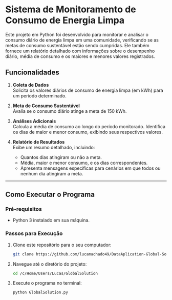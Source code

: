 # Sistema de Monitoramento de Consumo de Energia Limpa

Este projeto em Python foi desenvolvido para monitorar e analisar o consumo diário de energia limpa em uma comunidade, verificando se as metas de consumo sustentável estão sendo cumpridas. Ele também fornece um relatório detalhado com informações sobre o desempenho diário, média de consumo e os maiores e menores valores registrados.

## Funcionalidades

1. **Coleta de Dados**  
   Solicita os valores diários de consumo de energia limpa (em kWh) para um período determinado.

2. **Meta de Consumo Sustentável**  
   Avalia se o consumo diário atinge a meta de 150 kWh.

3. **Análises Adicionais**  
   Calcula a média de consumo ao longo do período monitorado. Identifica os dias de maior e menor consumo, exibindo seus respectivos valores.

4. **Relatório de Resultados**  
   Exibe um resumo detalhado, incluindo:  
   - Quantos dias atingiram ou não a meta.  
   - Média, maior e menor consumo, e os dias correspondentes.  
   - Apresenta mensagens específicas para cenários em que todos ou nenhum dia atingiram a meta.

---

## Como Executar o Programa

### Pré-requisitos  
- Python 3 instalado em sua máquina.

### Passos para Execução  

1. Clone este repositório para o seu computador:  
   ```bash
   git clone https://github.com/lucamachado49/DataAplication-Global-Solution/blob/892cd7904bd9cd1a309cf96c4e8cd7d8b0d9fd46/GlobalSolution.py

2. Navegue até o diretório do projeto:
   ```bash
   cd /c/Home/Users/Lucas/GlobalSolution

4. Execute o programa no terminal:
   ```
   python GlobalSolution.py
